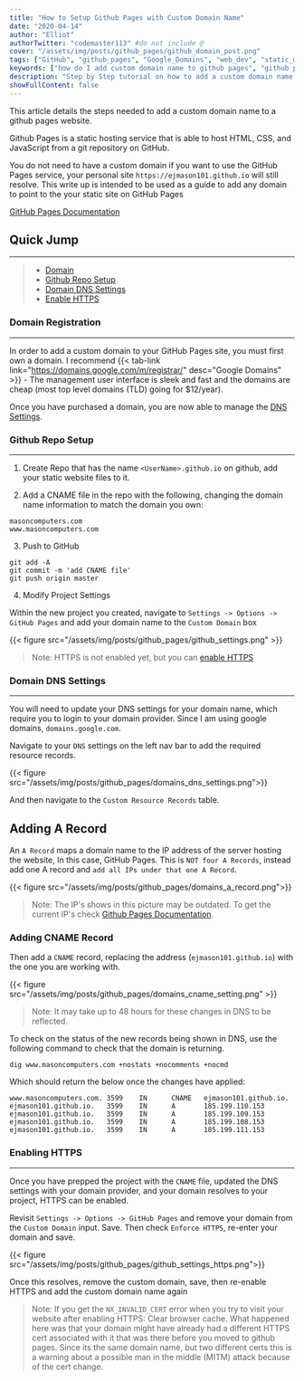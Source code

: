 ```yaml
---
title: "How to Setup Github Pages with Custom Domain Name"
date: "2020-04-14"
author: "Elliot"
authorTwitter: "codemaster113" #do not include @
cover: "/assets/img/posts/github_pages/github_domain_post.png"
tags: ["GitHub", "github_pages", "Google_Domains", "web_dev", "static_website"]
keywords: ["how do I add custom domain name to github pages", "github pages domain name", "custom domain name", "static blog website"]
description: "Step by Step tutorial on how to add a custom domain name to a GitHub Pages site"
showFullContent: false
---
```


This article details the steps needed to add a custom domain name to a github pages website.

Github Pages is a static hosting service that is able to host HTML, CSS, and JavaScript from a git repository on GitHub.

You do not need to have a custom domain if you want to use the GitHub Pages service, your personal site `https://ejmason101.github.io` will still resolve. This write up is intended to be used as a guide to add any domain to point to the your static site on GitHub Pages

[GitHub Pages Documentation](https://pages.github.com/)

## Quick Jump
---
> - [Domain](#domain-registration)
> - [Github Repo Setup](#github-repo-setup)
> - [Domain DNS Settings](#domain-dns-settings)
> - [Enable HTTPS](#enable-HTTPS)

### Domain Registration
---

In order to add a custom domain to your GitHub Pages site, you must first own a domain. I recommend {{< tab-link link="https://domains.google.com/m/registrar/" desc="Google Domains" >}} - The management user interface is sleek and fast and the domains are cheap (most top level domains (TLD) going for $12/year).

Once you have purchased a domain, you are now able to manage the [DNS Settings](#dns-settings).

### Github Repo Setup
---

1. Create Repo that has the name `<UserName>.github.io` on github, add your static website files to it.

2. Add a CNAME file in the repo with the following, changing the domain name information to match the domain you own:

```shell
masoncomputers.com
www.masoncomputers.com
```

3. Push to GitHub

```shell
git add -A 
git commit -m 'add CNAME file'
git push origin master
```

4. Modify Project Settings

Within the new project you created, navigate to `Settings -> Options -> GitHub Pages` and add your domain name to the `Custom Domain` box

{{< figure src="/assets/img/posts/github_pages/github_settings.png" >}}

> Note: HTTPS is not enabled yet, but you can [enable HTTPS](#enabling-https)

### Domain DNS Settings

---

You will need to update your DNS settings for your domain name, which require you to login to your domain provider. Since I am using google domains, `domains.google.com`.

Navigate to your `DNS` settings on the left nav bar to add the required resource records. 

{{< figure src="/assets/img/posts/github_pages/domains_dns_settings.png">}}

And then navigate to the `Custom Resource Records` table. 

## Adding A Record

An `A Record` maps a domain name to the IP address of the server hosting the website, In this case, GitHub Pages. This is `NOT four A Records`, instead add one A record and `add all IPs under that one A Record`.

{{< figure src="/assets/img/posts/github_pages/domains_a_record.png">}}

> Note: The IP's shows in this picture may be outdated. To get the current IP's check [Github Pages Documentation](https://help.github.com/en/github/working-with-github-pages/managing-a-custom-domain-for-your-github-pages-site/?target=_blank).

### Adding CNAME Record

Then add a `CNAME` record, replacing the address (`ejmason101.github.io`) with the one you are working with.

{{< figure src="/assets/img/posts/github_pages/domains_cname_setting.png" >}}

> Note: It may take up to 48 hours for these changes in DNS to be reflected.

To check on the status of the new records being shown in DNS, use the following command to check that the domain is returning.

```shell
dig www.masoncomputers.com +nostats +nocomments +nocmd
```

Which should return the below once the changes have applied:

```shell
www.masoncomputers.com. 3599    IN      CNAME   ejmason101.github.io.
ejmason101.github.io.   3599    IN      A       185.199.110.153
ejmason101.github.io.   3599    IN      A       185.199.109.153
ejmason101.github.io.   3599    IN      A       185.199.108.153
ejmason101.github.io.   3599    IN      A       185.199.111.153
```

### Enabling HTTPS

---

Once you have prepped the project with the `CNAME` file, updated the DNS settings with your domain provider, and your domain resolves to your project, HTTPS can be enabled.

Revisit `Settings -> Options -> GitHub Pages` and remove your domain from the `Custom Domain` input. Save. Then check `Enforce HTTPS`, re-enter your domain and save.

{{< figure src="/assets/img/posts/github_pages/github_settings_https.png">}}

Once this resolves, remove the custom domain, save, then re-enable HTTPS and add the custom domain name again

> Note: If you get the `NX_INVALID_CERT` error when you try to visit your website after enabling HTTPS:
Clear browser cache. What happened here was that your domain might have already had a different HTTPS cert associated with it that was there before you moved to github pages. Since its the same domain name, but two different certs this is a warning about a possible man in the middle (MITM) attack because of the cert change.